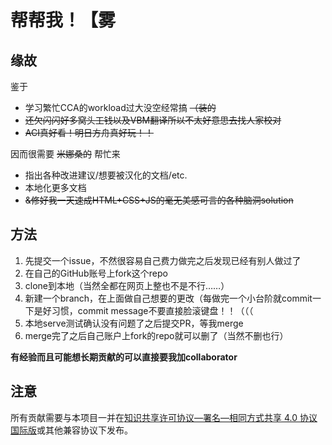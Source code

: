 # 帮帮我！【雾

## 缘故

鉴于

- 学习繁忙CCA的workload过大没空经常搞 ~~（装的~~
- ~~还欠闪闪好多窝头工钱以及VBM翻译所以不太好意思去找人家校对~~
- ~~ACI真好看！明日方舟真好玩！！~~

因而很需要 ~~米娜桑的~~ 帮忙来
- 指出各种改进建议/想要被汉化的文档/etc.
- 本地化更多文档
- ~~&修好我一天速成HTML+CSS+JS的毫无美感可言的各种脑洞solution~~

## 方法

1. 先提交一个issue，不然很容易自己费力做完之后发现已经有别人做过了
2. 在自己的GitHub账号上fork这个repo
3. clone到本地（当然全都在网页上整也不是不行……）
4. 新建一个branch，在上面做自己想要的更改（每做完一个小台阶就commit一下是好习惯，commit message不要直接脸滚键盘！！（（（
5. 本地serve测试确认没有问题了之后提交PR，等我merge
6. merge完了之后自己账户上fork的repo就可以删了（当然不删也行）

**有经验而且可能想长期贡献的可以直接要我加collaborator**

## 注意

所有贡献需要与本项目一并在[知识共享许可协议—署名—相同方式共享 4.0 协议国际版](https://creativecommons.org/licenses/by-sa/4.0/legalcode.zh-Hans)或其他兼容协议下发布。
